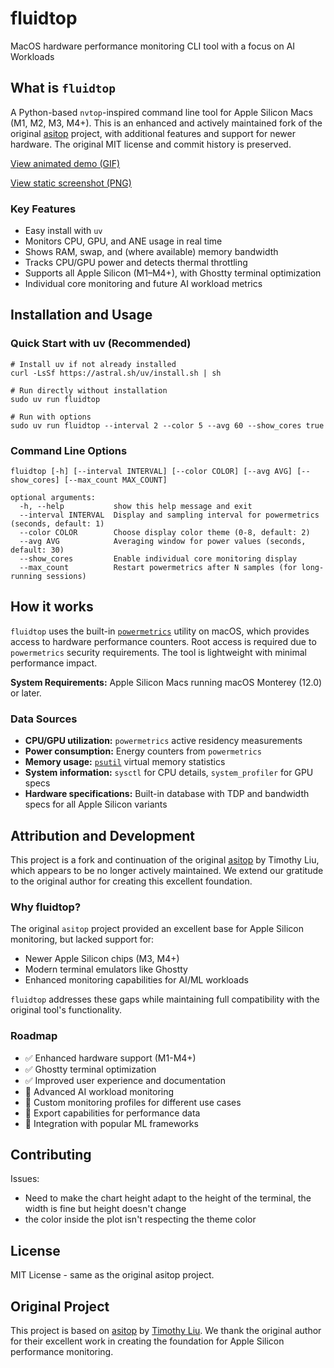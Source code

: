 # fluidtop 

MacOS hardware performance monitoring CLI tool with a focus on AI Workloads

## What is `fluidtop`

A Python-based `nvtop`-inspired command line tool for Apple Silicon Macs (M1, M2, M3, M4+). This is an enhanced and actively maintained fork of the original [asitop](https://github.com/tlkh/asitop) project, with additional features and support for newer hardware. The original MIT license and commit history is preserved. 

[View animated demo (GIF)](images/live.gif)

[View static screenshot (PNG)](images/pic.png)

### Key Features

* Easy install with `uv`
* Monitors CPU, GPU, and ANE usage in real time
* Shows RAM, swap, and (where available) memory bandwidth
* Tracks CPU/GPU power and detects thermal throttling
* Supports all Apple Silicon (M1–M4+), with Ghostty terminal optimization
* Individual core monitoring and future AI workload metrics

## Installation and Usage

### Quick Start with uv (Recommended)

```shell
# Install uv if not already installed
curl -LsSf https://astral.sh/uv/install.sh | sh

# Run directly without installation
sudo uv run fluidtop

# Run with options
sudo uv run fluidtop --interval 2 --color 5 --avg 60 --show_cores true
```


### Command Line Options

```shell
fluidtop [-h] [--interval INTERVAL] [--color COLOR] [--avg AVG] [--show_cores] [--max_count MAX_COUNT]

optional arguments:
  -h, --help           show this help message and exit
  --interval INTERVAL  Display and sampling interval for powermetrics (seconds, default: 1)
  --color COLOR        Choose display color theme (0-8, default: 2)
  --avg AVG            Averaging window for power values (seconds, default: 30)
  --show_cores         Enable individual core monitoring display
  --max_count          Restart powermetrics after N samples (for long-running sessions)
```

## How it works

`fluidtop` uses the built-in [`powermetrics`](https://www.unix.com/man-page/osx/1/powermetrics/) utility on macOS, which provides access to hardware performance counters. Root access is required due to `powermetrics` security requirements. The tool is lightweight with minimal performance impact.

**System Requirements:** Apple Silicon Macs running macOS Monterey (12.0) or later.

### Data Sources

* **CPU/GPU utilization:** `powermetrics` active residency measurements
* **Power consumption:** Energy counters from `powermetrics`
* **Memory usage:** [`psutil`](https://github.com/giampaolo/psutil) virtual memory statistics
* **System information:** `sysctl` for CPU details, `system_profiler` for GPU specs
* **Hardware specifications:** Built-in database with TDP and bandwidth specs for all Apple Silicon variants

## Attribution and Development

This project is a fork and continuation of the original [asitop](https://github.com/tlkh/asitop) by Timothy Liu, which appears to be no longer actively maintained. We extend our gratitude to the original author for creating this excellent foundation.

### Why fluidtop?

The original `asitop` project provided an excellent base for Apple Silicon monitoring, but lacked support for:
- Newer Apple Silicon chips (M3, M4+)
- Modern terminal emulators like Ghostty
- Enhanced monitoring capabilities for AI/ML workloads

`fluidtop` addresses these gaps while maintaining full compatibility with the original tool's functionality.

### Roadmap

- ✅ Enhanced hardware support (M1-M4+)
- ✅ Ghostty terminal optimization
- ✅ Improved user experience and documentation
- 🔄 Advanced AI workload monitoring
- 🔄 Custom monitoring profiles for different use cases
- 🔄 Export capabilities for performance data
- 🔄 Integration with popular ML frameworks

## Contributing

Issues:

- Need to make the chart height adapt to the height of the terminal, the width is fine but height doesn't change
- the color inside the plot isn't respecting the theme color


## License

MIT License - same as the original asitop project.

## Original Project

This project is based on [asitop](https://github.com/tlkh/asitop) by [Timothy Liu](https://github.com/tlkh). We thank the original author for their excellent work in creating the foundation for Apple Silicon performance monitoring.